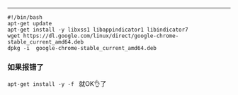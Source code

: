 ---
```Shell
#!/bin/bash
apt-get update
apt-get install -y libxss1 libappindicator1 libindicator7
wget https://dl.google.com/linux/direct/google-chrome-stable_current_amd64.deb
dpkg -i  google-chrome-stable_current_amd64.deb
```
### 如果报错了
`apt-get install -y -f ` 就OK👌了